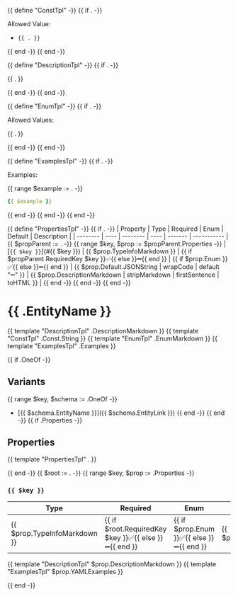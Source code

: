 {{ define "ConstTpl" -}}
{{ if . -}}

Allowed Value:

- `{{ . }}`

{{ end -}}
{{ end -}}

{{ define "DescriptionTpl" -}}
{{ if . -}}

{{ . }}

{{ end -}}
{{ end -}}

{{ define "EnumTpl" -}}
{{ if . -}}

Allowed Values:

{{ . }}

{{ end -}}
{{ end -}}

{{ define "ExamplesTpl" -}}
{{ if . -}}

Examples:

{{ range $example := . -}}

```yaml
{{ $example }}
```

{{ end -}}
{{ end -}}
{{ end -}}

{{ define "PropertiesTpl" -}}
{{ if . -}}
| Property | Type | Required | Enum | Default | Description |
| -------- | ---- | -------- | ---- | ------- | ----------- |
{{ $propParent := . -}}
{{ range $key, $prop := $propParent.Properties -}}
| [`{{ $key }}`](#{{ $key }}) | {{ $prop.TypeInfoMarkdown }} | {{ if $propParent.RequiredKey $key }}✅{{ else }}➖{{ end }} | {{ if $prop.Enum }}✅{{ else }}➖{{ end }} | {{ $prop.Default.JSONString | wrapCode | default "➖" }} | {{ $prop.DescriptionMarkdown | stripMarkdown | firstSentence | toHTML }} |
{{ end -}}
{{ end -}}
{{ end -}}

# {{ .EntityName }}

{{ template "DescriptionTpl" .DescriptionMarkdown }}
{{ template "ConstTpl" .Const.String }}
{{ template "EnumTpl" .EnumMarkdown }}
{{ template "ExamplesTpl" .Examples }}

{{ if .OneOf -}}

## Variants

{{ range $key, $schema := .OneOf -}}

- [{{ $schema.EntityName }}]({{ $schema.EntityLink }})
{{ end -}}
{{ end -}}
{{ if .Properties -}}

## Properties

{{ template "PropertiesTpl" . }}

{{ end -}}
{{ $root := . -}}
{{ range $key, $prop := .Properties -}}

### `{{ $key }}`

| Type | Required | Enum | Default |
| ---- | -------- | ---- | ------- |
| {{ $prop.TypeInfoMarkdown }} | {{ if $root.RequiredKey $key }}✅{{ else }}➖{{ end }} | {{ if $prop.Enum }}✅{{ else }}➖{{ end }} | {{ $prop.Default.JSONString | wrapCode | default "➖" }} |

{{ template "DescriptionTpl" $prop.DescriptionMarkdown }}
{{ template "ExamplesTpl" $prop.YAMLExamples }}

{{ end -}}
